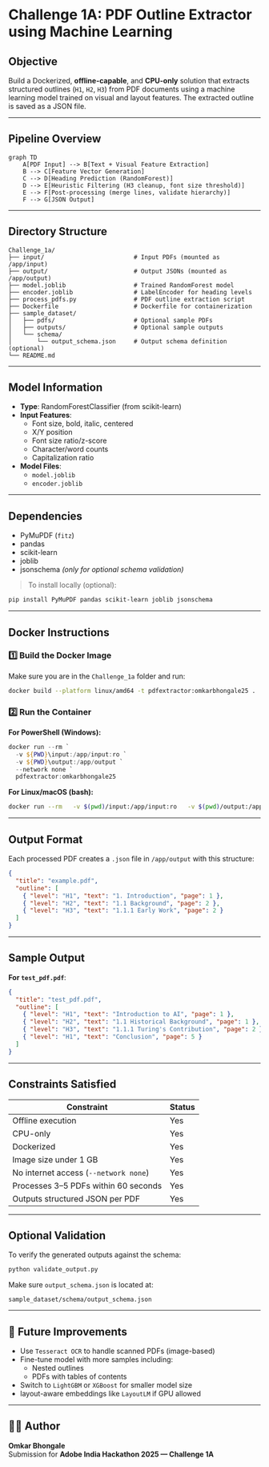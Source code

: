 # Challenge 1A: PDF Outline Extractor using Machine Learning

##  Objective

Build a Dockerized, **offline-capable**, and **CPU-only** solution that extracts structured outlines (`H1`, `H2`, `H3`) from PDF documents using a machine learning model trained on visual and layout features. The extracted outline is saved as a JSON file.

---

##  Pipeline Overview

```mermaid
graph TD
    A[PDF Input] --> B[Text + Visual Feature Extraction]
    B --> C[Feature Vector Generation]
    C --> D[Heading Prediction (RandomForest)]
    D --> E[Heuristic Filtering (H3 cleanup, font size threshold)]
    E --> F[Post-processing (merge lines, validate hierarchy)]
    F --> G[JSON Output]
```

---

##  Directory Structure

```
Challenge_1a/
├── input/                         # Input PDFs (mounted as /app/input)
├── output/                        # Output JSONs (mounted as /app/output)
├── model.joblib                   # Trained RandomForest model
├── encoder.joblib                 # LabelEncoder for heading levels
├── process_pdfs.py                # PDF outline extraction script
├── Dockerfile                     # Dockerfile for containerization
├── sample_dataset/
│   ├── pdfs/                      # Optional sample PDFs
│   ├── outputs/                   # Optional sample outputs
│   └── schema/
│       └── output_schema.json     # Output schema definition (optional)
└── README.md
```

---

## Model Information

- **Type**: RandomForestClassifier (from scikit-learn)
- **Input Features**:
  - Font size, bold, italic, centered
  - X/Y position
  - Font size ratio/z-score
  - Character/word counts
  - Capitalization ratio
- **Model Files**:
  - `model.joblib`
  - `encoder.joblib`

---

##  Dependencies

- PyMuPDF (`fitz`)
- pandas
- scikit-learn
- joblib
- jsonschema *(only for optional schema validation)*

> To install locally (optional):
```bash
pip install PyMuPDF pandas scikit-learn joblib jsonschema
```

---

##  Docker Instructions

### 1️⃣ Build the Docker Image

Make sure you are in the `Challenge_1a` folder and run:

```bash
docker build --platform linux/amd64 -t pdfextractor:omkarbhongale25 .
```

### 2️⃣ Run the Container

**For PowerShell (Windows):**
```powershell
docker run --rm `
  -v ${PWD}\input:/app/input:ro `
  -v ${PWD}\output:/app/output `
  --network none `
  pdfextractor:omkarbhongale25
```

**For Linux/macOS (bash):**
```bash
docker run --rm   -v $(pwd)/input:/app/input:ro   -v $(pwd)/output:/app/output   --network none   pdfextractor:omkarbhongale25
```

---

##  Output Format

Each processed PDF creates a `.json` file in `/app/output` with this structure:

```json
{
  "title": "example.pdf",
  "outline": [
    { "level": "H1", "text": "1. Introduction", "page": 1 },
    { "level": "H2", "text": "1.1 Background", "page": 2 },
    { "level": "H3", "text": "1.1.1 Early Work", "page": 2 }
  ]
}
```

---

##  Sample Output

**For `test_pdf.pdf`**:
```json
{
  "title": "test_pdf.pdf",
  "outline": [
    { "level": "H1", "text": "Introduction to AI", "page": 1 },
    { "level": "H2", "text": "1.1 Historical Background", "page": 1 },
    { "level": "H3", "text": "1.1.1 Turing's Contribution", "page": 2 },
    { "level": "H1", "text": "Conclusion", "page": 5 }
  ]
}
```

---

##  Constraints Satisfied

| Constraint                            | Status   |
|--------------------------------------|----------|
| Offline execution                    |  Yes   |
| CPU-only                             |  Yes   |
| Dockerized                           |  Yes   |
| Image size under 1 GB                |  Yes   |
| No internet access (`--network none`)|  Yes   |
| Processes 3–5 PDFs within 60 seconds |  Yes   |
| Outputs structured JSON per PDF      |  Yes   |

---



##  Optional Validation

To verify the generated outputs against the schema:

```bash
python validate_output.py
```

Make sure `output_schema.json` is located at:
```
sample_dataset/schema/output_schema.json
```

---

## 🔮 Future Improvements

- Use `Tesseract OCR` to handle scanned PDFs (image-based)
- Fine-tune model with more samples including:
  - Nested outlines
  - PDFs with tables of contents
- Switch to `LightGBM` or `XGBoost` for smaller model size
-  layout-aware embeddings like `LayoutLM` if GPU allowed

---

## 👨‍💻 Author

**Omkar Bhongale**  
Submission for **Adobe India Hackathon 2025 — Challenge 1A**
